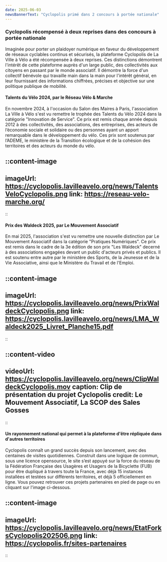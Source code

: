 ```yaml
---
date: 2025-06-03
newsBannerText: "Cyclopolis primé dans 2 concours à portée nationale"
---
```

### Cyclopolis récompensé à deux reprises dans des concours à portée nationale
Imaginée pour porter un plaidoyer numérique en faveur du développement de réseaux cyclables continus et sécurisés, la plateforme Cyclopolis de La Ville à Vélo a été récompensée à deux reprises. Ces distinctions démontrent l'intérêt de cette plateforme auprès d'un large public, des collectivités aux citoyens en passant par le monde associatif. Il démontre la force d'un collectif bénévole qui travaille main dans la main pour l'intérêt général, en leur fournissant des informations chiffrées, précises et objective sur une politique publique de mobilité.

#### Talents du Vélo 2024, par le Réseau Vélo & Marche
En novembre 2024, à l'occasion du Salon des Maires à Paris, l'association La Ville à Vélo s'est vu remettre le trophée des Talents du Vélo 2024 dans la catégorie "Innovation de Service". Ce prix est remis chaque année depuis 2012 à des collectivités, des associations, des entreprises, des acteurs de l’économie sociale et solidaire ou des personnes ayant un apport remarquable dans le développement du vélo. Ces prix sont soutenus par l’ADEME, le ministère de la Transition écologique et de la cohésion des territoires et des acteurs du monde du vélo.

::content-image
---
imageUrl: https://cyclopolis.lavilleavelo.org/news/TalentsVeloCyclopolis.png
link: https://reseau-velo-marche.org/
---
::

#### Prix des Waldeck 2025, par Le Mouvement Associatif
En mai 2025, l'association s'est vu remettre une nouvelle distinction par Le Mouvement Associatif dans la catégorie "Pratiques Numériques". Ce prix est remis dans le cadre de la 3e édition de son prix "Les Waldeck" decerné à des associations engagées devant un public d'acteurs privés et publics. Il est soutenu entre autre par le ministère des Sports, de la Jeunesse et de la Vie Associative, ainsi que le Ministère du Travail et de l'Emploi.

::content-image
---
imageUrl: https://cyclopolis.lavilleavelo.org/news/PrixWaldeckCyclopolis.png
link: https://cyclopolis.lavilleavelo.org/news/LMA_Waldeck2025_Livret_Planche15.pdf
---
::

::content-video
---
videoUrl: https://cyclopolis.lavilleavelo.org/news/ClipWaldeckCyclopolis.mov
caption: Clip de présentation du projet Cyclopolis
credit: Le Mouvement Associatif, La SCOP des Sales Gosses
---
::

#### Un rayonnement national qui permet à la plateforme d'être répliquée dans d'autres territoires
Cyclopolis connaît un grand succès depuis son lancement, avec des centaines de visites quotidiennes. Construit dans une logique de commun, sous une licence opensource, le site s’est appuyé sur la force du réseau de la Fédération Française des Usagères et Usagers de la Bicyclette (FUB) pour être dupliqué à travers toute la France, avec déjà 15 instances installées et testées sur différents territoires, et déjà 5 officiellement en ligne. Vous pouvez retrouver ces projets partenaires en pied de page ou en cliquant sur l'image ci-dessous.

::content-image
---
imageUrl: https://cyclopolis.lavilleavelo.org/news/EtatForksCyclopolis202506.png
link: https://cyclopolis.fr/sites-partenaires
---
::
